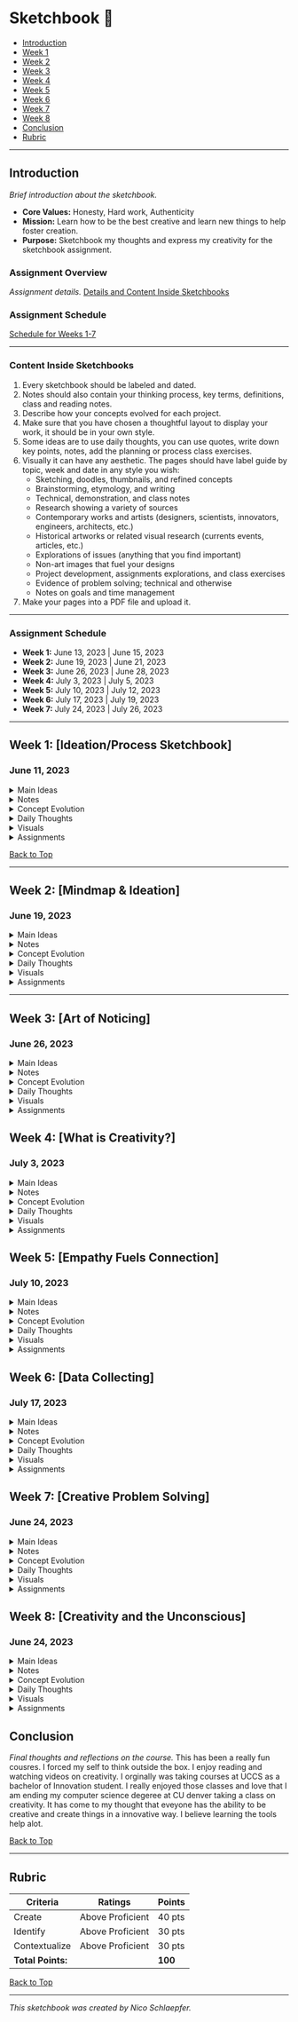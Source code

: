 # Sketchbook 🎨

- [Introduction](#introduction)
- [Week 1](#week-1-ideationprocess-sketchbook)
- [Week 2](#week-2-Mindmap&Ideation)
- [Week 3](#week-3-ArtofNoticing)
- [Week 4](#week-4-WhatisCreativity?)
- [Week 5](#week-5-EmpathyFuelsConnection)
- [Week 6](#week-6-DataCollecting)
- [Week 7](#week-7-CreativeProblemSolving)
- [Week 8](#week-8-CreativityandtheUnconscious)
- [Conclusion](#conclusion)
- [Rubric](#rubric)

---

## Introduction
_Brief introduction about the sketchbook._
- **Core Values:** Honesty, Hard work, Authenticity
- **Mission:** Learn how to be the best creative and learn new things to help foster creation.
- **Purpose:** Sketchbook my thoughts and express my creativity for the sketchbook assignment.

### **Assignment Overview**
_Assignment details._
[Details and Content Inside Sketchbooks](#assignment-details)

### **Assignment Schedule**
[Schedule for Weeks 1-7](#assignment-schedule)

---

<a name="assignment-details"></a>
### **Content Inside Sketchbooks**
1. Every sketchbook should be labeled and dated.
2. Notes should also contain your thinking process, key terms, definitions, class and reading notes.
3. Describe how your concepts evolved for each project.
4. Make sure that you have chosen a thoughtful layout to display your work, it should be in your own style.
5. Some ideas are to use daily thoughts, you can use quotes, write down key points, notes, add the planning or process class exercises.
6. Visually it can have any aesthetic. The pages should have label guide by topic, week and date in any style you wish:
   - Sketching, doodles, thumbnails, and refined concepts
   - Brainstorming, etymology, and writing
   - Technical, demonstration, and class notes
   - Research showing a variety of sources
   - Contemporary works and artists (designers, scientists, innovators, engineers, architects, etc.)
   - Historical artworks or related visual research (currents events, articles, etc.)
   - Explorations of issues (anything that you find important)
   - Non-art images that fuel your designs
   - Project development, assignments explorations, and class exercises
   - Evidence of problem solving; technical and otherwise
   - Notes on goals and time management
7. Make your pages into a PDF file and upload it.

---

<a name="assignment-schedule"></a>
### **Assignment Schedule**
- **Week 1:** June 13, 2023 | June 15, 2023
- **Week 2:** June 19, 2023 | June 21, 2023
- **Week 3:** June 26, 2023 | June 28, 2023
- **Week 4:** July 3, 2023 | July 5, 2023
- **Week 5:** July 10, 2023 | July 12, 2023
- **Week 6:** July 17, 2023 | July 19, 2023
- **Week 7:** July 24, 2023 | July 26, 2023

---

## Week 1: [Ideation/Process Sketchbook]
### June 11, 2023
<details>
<summary>Main Ideas</summary>

- Idea 1: Why ideation/idea development is important.
- Idea 2: Research is important.
- ...

</details>

<details>
<summary>Notes</summary>

- **Key Terms:** Ideation is the process of forming ideas or images.
- **Class Notes:** It is essential to gain information about how others have attempted this idea, often our work can be tied to historical and contemporary themes that are available to us.
- **Reading Notes:** Browse through these artists, everyone has their own unique ideation process:
  - [Leonardo Da Vinci](https://www.vam.ac.uk/articles/explore-leonardo-da-vinci-codex-forster-i#?c=&m=&s=&cv=&xywh=-186%2C786%2C1486%2C1105)
  - [Frida Kahlo](https://www.anothermag.com/art-photography/4068/the-diary-of-frida-kahlo-an-intimate-self-portrait)
  - [Guillermo Del Toro](https://www.theguardian.com/film/gallery/2013/nov/01/guillermo-del-toro-sketchbooks)
  - [Christo & Jeanne Claude](https://christojeanneclaude.net/projects/the-gates)
  - [Grayson Perry](https://www.theguardian.com/artanddesign/2016/feb/19/inside-grayson-perrys-sketchbook)
  - [Articles](https://www.theatlantic.com/entertainment/archive/2011/06/from-design-to-street-art-5-looks-inside-great-creators-notebooks/240724/)
  - [Handmade Sketchbooks](https://www.thisiscolossal.com/2018/04/handmade-sketchbooks-by-jose-naranja/)

</details>

<details>
<summary>Concept Evolution</summary>

Im starting to learn photoshop generative fill and im excited to learn how I can make art with it. What is it? It is a stable diffussion AI model that can gerate and interact with multiple laters to manipulate the area selected by the user. This can be endnless possibilities. 

</details>

<details>
<summary>Daily Thoughts</summary>

- **Quotes:** "The computer is a bicycle for the mind" - Steve Jobs
- **Key Points:** Creativity is more than meets the eye.
- **Planning:** Wanting to learn how to use photoshop again. Excited because of new AI tools.

</details>

<details>
<summary>Visuals</summary>

![hellogif_AdobeExpress.gif](https://ucdenver.instructure.com/users/336207/files/19888990/preview?verifier=j69VFnVZH379Ffy7K1wsUHZY2jU9D2hRgKyP6h8T)

</details>

<details>
<summary>Assignments</summary>

GROUP 2:

A random plane crash from Denver to the Caribbean left Paris Eck, Shivam Pathak, Semir Poljakovic, Destiny Robertson, Nicolas Schlaepfer, Caleb Seiwald, Dustin Story, and Jessie Medina trapped on a deserted island being the only survivors. Finding a solution that would guarantee everyone's survival became our main priority.

During our first two days of exploration of the island, we came across an old hut with first aid supplies, which proved to be a useful tool for treating wounds and diseases. We also discovered a collection of ancient food rations from the Vietnam War, dating back to the 1960s and providing a preserved food source. Along with the island's many coconuts, fruits, and fresh water sources, we made the most of these resources to suit our urgent survival needs.

Following that, over the course of the following two days, we started to understand the value of cooperation and defined clear roles and duties based on our unique skill sets. We collaborated effectively, exchanging information and offering one another support as we used our combined skills to come up with innovative solutions and ensure our survival.

We were able to discuss issues, make choices, and continue open communication during the following week's sessions. We handled disagreements in a constructive manner, generating the kind of climate that was necessary for our survival.

We built tools, weapons, and shelters out of the available branches, vines, and boulders at these sessions as we started to acclimate to our environment. We were able to make the most of the island's natural resources and improve our chances of surviving until help arrived thanks to our resourcefulness.

After a month, a passing ship saw our distress signals, leading to our rescue. Each participant cast a vote for the best option, understanding that it was only by our combined efforts, unity, and efficient use of the resources at our disposal that we were able to survive.

</details>

[Back to Top](#sketchbook-)

---

## Week 2: [Mindmap & Ideation]
### June 19, 2023
<details>
<summary>Main Ideas</summary>

- Idea 1: Intro to mind maps
- Idea 2: Art of noticing and Creative Confidence
- ...

</details>

<details>
<summary>Notes</summary>

- **Key Terms:** Definitions here.
- **Class Notes:** Your class notes here.
- **Reading Notes:** **What is Mind Mapping?**

Mind mapping is a visual form of note taking that offers an overview of a topic and its complex information, allowing students to comprehend, create new ideas and build connections. Through the use of colors, images and words, mind mapping encourages students to begin with a central idea and expand outward to more in-depth sub-topics. ([linkLinks to an external site.](http://www.inspiration.com/visual-learning/mind-mapping))

**Mind mapping can be helpful when organizing ideas ...**

- Writing papers
- Studying for tests
- Solving a business problem
- Helping to build out your goals
- Figure out areas to improve your skills

**The art of Noticing**

what the world presents and noticing what matters to you.

</details>

<details>
<summary>Concept Evolution</summary>

My first photoshop project is a cover of my sketch book (not sure the format yet.)
I put my first geeration in my viaul section. Im going to do one every week now. The first one like I said is the cover of my sketch book Ive been playing around with this font and I really like it. I like using white background it feels very pure. 

</details>

<details>
<summary>Daily Thoughts</summary>

- **Quotes:** Your quotes here.
- **Key Points:** Your key points here.
- **Planning:** I want to make a sketchbook art work for every week. 

</details>

<details>
<summary>Visuals</summary>

![sketchbook1](https://github.com/nschlaepfer/Sketchbook/assets/44988633/aa9137e3-fddf-47f8-a9d2-c5894e919ef1)

_Note: This has a higher quality version._


</details>

<details>
<summary>Assignments</summary>
<img width="1460" alt="Screenshot 2023-06-14 at 9 54 59 PM" src="https://github.com/nschlaepfer/Sketchbook/assets/44988633/6794730c-46aa-44e7-94ac-78e0e533a183">

Three things I Could use for my creative process after reading the provided pdf. 

1. Open-mindedness: Creative individuals are open to new ideas and perspectives. They are willing to explore unconventional paths and challenge the status quo.

2. Curiosity: Creative individuals have a natural curiosity and a desire to learn. They are constantly seeking new knowledge and experiences, which fuels their creative thinking.

3. Persistence: Creative individuals are not discouraged by obstacles or failures. They have the determination and resilience to keep pushing forward and finding innovative solutions.
</details>


---

## Week 3: [Art of Noticing]
### June 26, 2023
<details>
<summary>Main Ideas</summary>

- Idea 1: Art of noticing releavant things
- Idea 2: lateral thinking
- ...

</details>

<details>
<summary>Notes</summary>

- **Key Terms:** Lateral thinking: step by step contrasts lateral and vertical thinking.
- **Class Notes:** Your class notes here.
- **Reading Notes:** Your reading notes here.

</details>

<details>
<summary>Concept Evolution</summary>

For this week I want to blend realites and showcase my interpreation of lateral and vertical thinking with genrative fill.

</details>

<details>
<summary>Daily Thoughts</summary>

- **Quotes:** Your quotes here.
- **Key Points:** Thinking in different dimentions requires step by step thinking.
- **Planning:** I am currently working on many github projects. Still planning how to do next weeks sketchbook photo shop.

</details>

<details>
<summary>Visuals</summary>

![image](https://github.com/nschlaepfer/Sketchbook/assets/44988633/53a4a6f3-6b51-4f02-bba2-ec6f0ce21a87)
![Sketchbook2](https://github.com/nschlaepfer/Sketchbook/assets/44988633/361bbe40-f82d-4ac5-9f14-8f7ad5461792)


</details>

<details>
<summary>Assignments</summary>
<img width="454" alt="Screen Shot 2023-06-27 at 11 01 56 AM" src="https://github.com/nschlaepfer/Sketchbook/assets/44988633/b3de614b-2c60-405d-9489-97156f7ab90f">

</details>


## Week 4: [What is Creativity?]
### July 3, 2023
<details>
<summary>Main Ideas</summary>

- Idea 1: Creativity is Contagious
- Idea 2: Connections
- ...

</details>

<details>
<summary>Notes</summary>

- **Key Terms:** Inovation, Evolution, Serendipitous, physical space
- **Class Notes:** Your class notes here.
- **Reading Notes:** Lesson 7: Serendipitous discoveries can be facilitated by a shared intellectual or physical space.
When ideas converge in a shared physical or intellectual space, through for example people from different disciplines meeting, creative collisions happen. Consider the modernist cultural innovations of the 1920s. Many of them were largely a result of artists, poets and writers meeting at the same Parisian cafés. Shared interactions allow ideas to diffuse, circulate and be combined randomly with others.

On an individual level, facilitating such serendipitous connections is simply a matter of simultaneously introducing ideas from different disciplines into your consciousness. Innovators like Benjamin Franklin and Charles Darwin favored working on multiple projects simultaneously, in a kind of slow multitasking mode. One project would take center stage for days at a time, but linger at the back of the mind afterwards too, so connections between projects could be drawn.

The philosopher John Locke understood the importance of cross-referencing as early on as 1652, when he began developing an elaborate system for indexing the content of his commonplace book, essentially a scrapbook of interesting thoughts and findings. Such books formed his repository of ideas and hunches, maturing and waiting to be connected to new ideas.

On an organizational level, the key to innovation and inspiration is a network which allows hunches to mature, scatter and combine with others openly.

The greatest such network in existence is, of course, the World Wide Web, where a wealth of ideas is not only available, but hyper-linked for easy connections between several disciplines.
</details>

<details>
<summary>Concept Evolution</summary>

This week I want my sketchbook to showcase different 3D physical space we experience as humans and there are only two of them. Natural and Engineered. I think these are the only spaces we can experience right not. I think engineered is anything that is made by humans to change and adapt into useable liviable space I tried to be unique and creative this art creation. 

</details>

<details>
<summary>Daily Thoughts</summary>

- **Quotes:** “Creativity is contagious, pass it on” – Albert Einstein
- **Key Points:** Your key points here.
- **Planning:** Im currently looking for my first jobs and I am hopeing to find one where I can leverage my creativity. 

</details>

<details>
<summary>Visuals</summary>
<img width="595" alt="Screen Shot 2022-06-26 at 11 31 53 PM" src="https://github.com/nschlaepfer/Sketchbook/assets/44988633/b540f27b-df31-454e-a287-44d36095bf21">
![Sketchbook3](https://github.com/nschlaepfer/Sketchbook/assets/44988633/4e293e8e-813c-4d02-b452-7f1d784d8de8)
Above is my take on physical spaces.
</details>

<details>
<summary>Assignments</summary>
![IMG_0921](https://github.com/nschlaepfer/Sketchbook/assets/44988633/f106c0a8-df22-48a5-99f1-b8e89e32d168)
![1688184301 204025](https://github.com/nschlaepfer/Sketchbook/assets/44988633/eabb90c0-a84f-4ce7-9218-75c8ca99b658)

1. Lateral Thinking and Vertical Thinking are distinct methods of problem-solving and idea generation. Lateral Thinking involves a nontraditional, 'outside-the-box' approach, while Vertical Thinking follows a more conventional, linear process. Both play crucial roles in idea generation and problem-solving, but their utilization can greatly depend on the nature of the problem and the desired solution that is currently at hand.
    
2. Creativity and Innovation through Collaboration: Innovation often comes from the of diverse ideas and perspectives. Collaboration provides a platform for these diverse ideas to interact and amalgamate. The synergistic effect of collaboration often results in creative solutions that would not have been possible by individuals working in isolation. Additionally, adopting new methods like observation and unfamiliar ways of thinking can further foster creativity. Observation can help identify patterns or details that others may overlook, leading to unique insights. Embracing unfamiliar ways of thinking can break habitual thought patterns and open new pathways for innovative solutions.
    
3. Given the inability to access the specific readings and videos, I'll provide general examples of how new ways of thinking can be applied:
    
    Disadvantages of the System: An example could be challenging existing systems and practices in an organization. This might involve questioning the efficiency of current processes or the efficacy of traditional methodologies, thus creating room for innovation and improvement. (Old Ideas sometimes die)
        
    Creativity is Contagious: This could relate to the idea that exposure to creative individuals or environments can stimulate our own creativity. For instance, a workplace that encourages free expression of ideas and fosters a culture of innovation can influence its members to think creatively. (I think of Apple)
        
    The Art of Noticing: This might be about the value of observation in fostering creativity. For instance, a designer might draw inspiration from patterns in nature, or a marketer might develop a new campaign based on subtle shifts in consumer behavior.
        
4. Imagined Scenario: In a research institute, I imagen a "Cross-Disciplinary Collaboration Day." On this day, researchers from different fields would come together to share their work and brainstorm solutions for real world complex, real-world problems. For instance, an environmental scientist, a computer scientist, and a sociologist might collaborate to develop a comprehensive model for predicting and mitigating the impacts of climate change on human societies. 

</details>

## Week 5: [Empathy Fuels Connection]
### July 10, 2023
<details>
<summary>Main Ideas</summary>

- Idea 1: Restructuring Thinking Patterns
- Idea 2: Empathy: Connections facilitate ideas
- ...

</details>

<details>
<summary>Notes</summary>

- **Key Terms:** Definitions here.
- **Class Notes:** The philosopher John Locke understood the importance of cross-referencing as early on as 1652, when he began developing an elaborate system for indexing the content of his commonplace book, essentially a scrapbook of interesting thoughts and findings. Such books formed his repository of ideas and hunches, maturing and waiting to be connected to new ideas.
- **Reading Notes:** A cliche is a stereotyped phrase, a stereotyped way of looking at something or describing something. But cliches refer not only to arrangements of ideas but to ideas themselves. It is usually assumed that basic ideas are sound and then one starts fitting them together to give different patterns. But the basic ideas are themselves patterns that can be reconstructed. It is the purpose of lateral thinking to challenge any assumption for it is the purpose of lateral thinking to try and restructure any pattern. General agreement about an assumption is no guarantee that it is correct. It is historical continuity that maintains most assumptions - not a repeated assent of their validity. & The most basic principle of lateral thinking is that any particular way of looking at things is only one from among many other possible ways. Lateral thinking is concerned with exploring these other ways by restructuring and rearranging the information that is available. The very word ‘lateral’ suggests the movement sideways to generate alternative patterns instead of moving straight ahead with the development of one particular pattern. This is indicated in the diagrams opposite.

</details>

<details>
<summary>Concept Evolution</summary>

This week I wan to focus on creating an art piece of my intrest and crocessection on current discussion and stigma of UFOs. I believe in UFOs but not aliens. I have been very fascinatted on the topic and I really enjoy the open discussion. I still believe in scientific rigor and processes. 

</details>

<details>
<summary>Daily Thoughts</summary>

- **Quotes:** Your quotes here.
- **Key Points:** Your key points here.
- **Planning:** Your planning notes here.

</details>

<details>
<summary>Visuals</summary>
![Sketchbook4](https://github.com/nschlaepfer/Sketchbook/assets/44988633/f62cbc6e-d56b-488e-8f2f-3e30a14b30c5)
My weekly project of learning art (description is above.)


</details>

<details>
<summary>Assignments</summary>
![IMG_1050](https://github.com/nschlaepfer/Sketchbook/assets/44988633/26d3dec5-92c9-4f3e-9e30-953d07208a15)
![IMG_1051](https://github.com/nschlaepfer/Sketchbook/assets/44988633/b0235e5a-cece-4e6c-a17b-4fba4982cbff)
![IMG_1052](https://github.com/nschlaepfer/Sketchbook/assets/44988633/30dd5839-89bf-452f-a6b5-c4a9738ec5dc)

</details>

## Week 6: [Data Collecting]
### July 17, 2023
<details>
<summary>Main Ideas</summary>

- Idea 1: Failure is Good
- Idea 2: Oberserving
- ...

</details>

<details>
<summary>Notes</summary>

- **Key Terms:** Definitions here.
- **Class Notes:** Your class notes here.
- **Reading Notes:** Your reading notes here.

</details>

<details>
<summary>Concept Evolution</summary>

_Describe how your concepts evolved for this project._

</details>

<details>
<summary>Daily Thoughts</summary>

- **Quotes:** 'Please, Try To Be Fair' - Surya Bonaly
- **Key Points:** Standing up for the right thing at the right time.
- **Planning:** My next art work could be on observation. I like the idea of finding waldo or picture that makes the user look. I made two this week and 

</details>

<details>
<summary>Visuals</summary>
![Sketchbook5](https://github.com/nschlaepfer/Sketchbook/assets/44988633/fde8ef14-1bb2-4dd5-a4b8-757b60a89841)

![Untitled-2](https://github.com/nschlaepfer/Sketchbook/assets/44988633/baf08aea-013c-41de-bfa2-ffc42e0ca241)


</details>

<details>
<summary>Assignments</summary>
Here is my assingment this week: 
   Collecting Data
Collecting Data
An individual I find it challenging to understand from my perspective is someone who holds starkly contrasting political views. For instance, someone
who supports a political party or leader that I strongly disagree with, like Donald Trump.
To gain insight, I could seek their assistance on political matters, such as guidance on voting in an upcoming election, involvement in a social
movement, or resolving conflicts with friends or family members who hold opposing views. I could also seek advice on navigating political aspects of
business.
As long as their suggestions are not harmful, illegal, or unethical, I would be open to following their guidance. This may involve listening to their
arguments, exploring their sources, consuming their media, attending their events, or implementing their advice. Throughout this process, I would
strive to maintain an open-minded and respectful attitude, even if I ultimately do not agree with them.
To document my experience, I would write a reflection or create a video that outlines the lessons I learned from the interaction. This documentation
would include the following points:
The specific problem I sought help with and the reasons behind my choice.
Details about the person I approached for assistance and the method I used to connect with them.
The solution they proposed and how they explained it to me.
The actions I took to implement their solution and the outcomes I observed.
My emotional state during and after the interaction, including any feelings of anger, frustration, curiosity, empathy, or surprise.
The insights I gained from the interaction, such as any shifts in perspective or understanding of the issue or the person. Additionally, any
challenges to my assumptions or beliefs and any inspiration to take action or make changes.
-The overall impact of the experience on my own personal growth and development.
Any future steps or actions I plan to take based on what I learned from this interaction.
A final reflection on the importance of engaging with individuals who hold opposing views, even if it may be challenging or uncomfortable.
By documenting my experience in this way, I can not only gain a deeper understanding of someone like Donald Trump and their supporters, but also
share my insights with others who may be interested in bridging political divides and fostering respectful dialogue

Post: 

Things of conflict	Things of America	Overall Well being	Learning and study	The education system
Gender	Privacy	Time	Subject	Degree
Society	Freedom	Sleep	Learning	Campus
Gender	Friends	Food	Research 	Teachers
Religion	Transportation	Friends	Laboratory	Students
Culture		Growth		Classes
Family		Understanding		Grades
Influence 		Productivity		Tuition
Logic		Nature		Subject
 

Notes:

1. Organized by category

2. Realized lot of overlap

3. Divided and conquer based off of personal viability 

4. Observed disproportions between category. 
</details>

## Week 7: [Creative Problem Solving]
### June 24, 2023
<details>
<summary>Main Ideas</summary>

- Idea 1: Design thinking
- Idea 2: Prototyping
- ...

</details>

<details>
<summary>Notes</summary>

- **Key Terms:** A prototype is a simple experimental model of a proposed solution used to test or validate ideas, design assumptions and other aspects of its conceptualisation quickly and cheaply, so that the designer/s involved can make appropriate refinements or possible changes in direction.
- **Class Notes:** Watch this video on Design Thinking: https://youtu.be/0V5BwTrQOCs
- **Reading Notes:** My fav section so far. I love design.

</details>

<details>
<summary>Concept Evolution</summary>

This week I wanted to make a  something more sensical than last week. i want to show case a story thought images maybe for an advertisement. I like the idea of making pancakes, there is something satisying wehn pouring a perfect pancak. 

</details>

<details>
<summary>Daily Thoughts</summary>

- **Quotes:** Failure can be good and bad. 
- **Key Points:** Your key points here.
- **Planning:** Your planning notes here.

</details>

<details>
<summary>Visuals</summary>

![Sketchbook6](https://github.com/nschlaepfer/Sketchbook/assets/44988633/3850aff9-f080-45bf-b5a4-a5262d61bc89)


</details>

<details>
<summary>Assignments</summary>
Here are the visual form my design thinking for my friends band using the processes outlined in the assignment. 
![logo](https://github.com/nschlaepfer/Sketchbook/assets/44988633/fa4e8d69-bb47-4d8b-93b5-e578f22d9264)

![logo](https://github.com/nschlaepfer/Sketchbook/assets/44988633/bd8cb1bb-e5a5-4335-9de3-c9df0457953a)

![Untitled-1](https://github.com/nschlaepfer/Sketchbook/assets/44988633/18c55e02-f9f1-42fe-a672-96fd880408d2)


</details>


## Week 8: [Creativity and the Unconscious]
### June 24, 2023
<details>
<summary>Main Ideas</summary>

- Idea 1: What is inspiration
- Idea 2: What is surreal
- ...

</details>

<details>
<summary>Notes</summary>

- **Key Terms:** Definitions here.
- **Class Notes:** The researchers aren’t sure how to explain their results; they suggest a “spontaneous tagging process” takes place when an idea is generated unconsciously, alerting us to its level of creativity. While admitting this theory is speculative, they note that — whatever its cause — this sort of discernment is “vitally important for everyday creativity.”
- **Reading Notes:** Unconcious experinces of dream like stats allow for a unique insight on how creative juices flow. Science. 

</details>

<details>
<summary>Concept Evolution</summary>
This week is the last week and I have been slacking on working on my art. Im not sure for this week what I am going to do. Im going to let my mind go in child like state. 

</details>

<details>
<summary>Daily Thoughts</summary>

- **Quotes:** Your quotes here.
- **Key Points:** Your key points here.
- **Planning:** Your planning notes here.

</details>

<details>
<summary>Visuals</summary>

![Sketchbook7](https://github.com/nschlaepfer/Sketchbook/assets/44988633/dc1b8315-7f1e-423b-8a80-37a231741188)

I for some reason thought ice cude in a ice cube would be funny and cooooool. (pun). I also would like to bring attention to the font placement. I for some reason really liked that. 
</details>

<details>
<summary>Assignments</summary>
![1690502360 408345](https://github.com/nschlaepfer/Sketchbook/assets/44988633/44c9ca0f-fd91-48a4-903e-568ed42b6083)

</details>

## Conclusion
_Final thoughts and reflections on the course._
This has been  a really fun cousres. I forced my self to think outside the box. I enjoy reading and watching videos on creativity. I orginally was taking courses at UCCS as a bachelor of Innovation student. I really enjoyed those classes and love that I am ending my computer science degeree at CU denver taking a class on creativity. It has come to my thought that eveyone has the ability to be creative and create things in a innovative way. I believe learning the tools help alot. 


[Back to Top](#sketchbook-)

---

## Rubric

| Criteria | Ratings | Points |
|----------|---------|--------|
| Create   | Above Proficient | 40 pts |
| Identify | Above Proficient | 30 pts |
| Contextualize | Above Proficient | 30 pts |
| **Total Points:** | | **100** |

[Back to Top](#sketchbook-)

---

_This sketchbook was created by Nico Schlaepfer._
